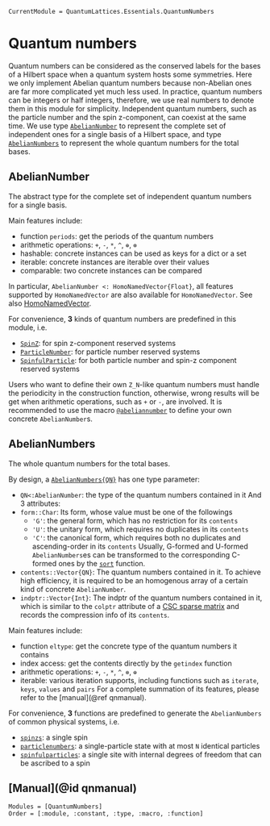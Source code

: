 ```@meta
CurrentModule = QuantumLattices.Essentials.QuantumNumbers
```

# Quantum numbers

Quantum numbers can be considered as the conserved labels for the bases of a Hilbert space when a quantum system hosts some symmetries. Here we only implement Abelian quantum numbers because non-Abelian ones are far more complicated yet much less used. In practice, quantum numbers can be integers or half integers, therefore, we use real numbers to denote them in this module for simplicity. Independent quantum numbers, such as the particle number and the spin z-component, can coexist at the same time. We use type [`AbelianNumber`](@ref) to represent the complete set of independent ones for a single basis of a Hilbert space, and type [`AbelianNumbers`](@ref) to represent the whole quantum numbers for the total bases.

## AbelianNumber

The abstract type for the complete set of independent quantum numbers for a single basis.

Main features include:
* function `periods`: get the periods of the quantum numbers
* arithmetic operations: `+`, `-`, `*`, `^`, `⊕`, `⊗`
* hashable: concrete instances can be used as keys for a dict or a set
* iterable: concrete instances are iterable over their values
* comparable: two concrete instances can be compared

In particular, `AbelianNumber <: HomoNamedVector{Float}`, all features supported by `HomoNamedVector` are also available for `HomoNamedVector`. See also [HomoNamedVector](@ref).

For convenience, **3** kinds of quantum numbers are predefined in this module, i.e.
* [`SpinZ`](@ref): for spin z-component reserved systems
* [`ParticleNumber`](@ref): for particle number reserved systems
* [`SpinfulParticle`](@ref): for both particle number and spin-z component reserved systems

Users who want to define their own ``Z_N``-like quantum numbers must handle the periodicity in the construction function, otherwise, wrong results will be get when arithmetic operations, such as `+` or `-`, are involved. It is recommended to use the macro [`@abeliannumber`](@ref) to define your own concrete `AbelianNumber`s.

## AbelianNumbers

The whole quantum numbers for the total bases.

By design, a [`AbelianNumbers{QN}`](@ref) has one type parameter:
* `QN<:AbelianNumber`: the type of the quantum numbers contained in it
And 3 attributes:
* `form::Char`: Its form, whose value must be one of the followings
  - `'G'`: the general form, which has no restriction for its `contents`
  - `'U'`: the unitary form, which requires no duplicates in its `contents`
  - `'C'`: the canonical form, which requires both no duplicates and ascending-order in its `contents`
  Usually, G-formed and U-formed `AbelianNumbers`es can be transformed to the corresponding C-formed ones by the [`sort`](@ref) function.
* `contents::Vector{QN}`: The quantum numbers contained in it. To achieve high efficiency, it is required to be an homogenous array of a certain kind of concrete `AbelianNumber`.
* `indptr::Vector{Int}`: The indptr of the quantum numbers contained in it, which is similar to the `colptr` attribute of a [CSC sparse matrix](https://docs.julialang.org/en/v1/stdlib/SparseArrays/#man-csc-1) and records the compression info of its `contents`.

Main features include:
* function `eltype`: get the concrete type of the quantum numbers it contains
* index access: get the contents directly by the `getindex` function
* arithmetic operations: `+`, `-`, `*`, `^`, `⊗`, `⊕`
* iterable: various iteration supports, including functions such as `iterate`, `keys`, `values` and `pairs`
For a complete summation of its features, please refer to the [manual](@ref qnmanual).

For convenience, **3** functions are predefined to generate the `AbelianNumbers` of common physical systems, i.e.
* [`spinzs`](@ref): a single spin
* [`particlenumbers`](@ref): a single-particle state with at most `N` identical particles
* [`spinfulparticles`](@ref): a single site with internal degrees of freedom that can be ascribed to a spin

## [Manual](@id qnmanual)

```@autodocs
Modules = [QuantumNumbers]
Order = [:module, :constant, :type, :macro, :function]
```
